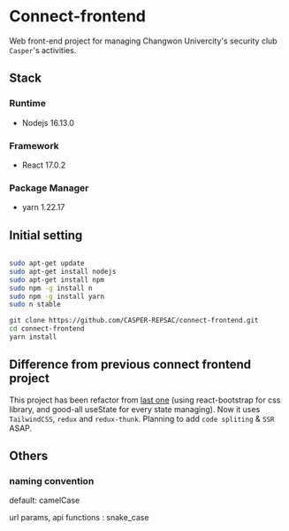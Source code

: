 # Connect-frontend

Web front-end project for managing Changwon Univercity's security club `Casper`'s activities.

## Stack

### Runtime

- Nodejs 16.13.0

### Framework

- React 17.0.2

### Package Manager

- yarn 1.22.17

## Initial setting

```bash

sudo apt-get update
sudo apt-get install nodejs
sudo apt-get install npm
sudo npm -g install n
sudo npm -g install yarn
sudo n stable

git clone https://github.com/CASPER-REPSAC/connect-frontend.git
cd connect-frontend
yarn install

```

## Difference from previous connect frontend project

This project has been refactor from [last one](https://github.com/CASPER-REPSAC/connect-frontend/tree/Bootstrap) (using react-bootstrap for css library, and good-all useState for every state managing). Now it uses `TailwindCSS`, `redux` and `redux-thunk`. Planning to add `code spliting` & `SSR` ASAP.

## Others

### naming convention

default: camelCase

url params, api functions : snake_case
